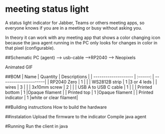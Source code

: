 # meeting status light
A status light indicator for Jabber, Teams or others meeting apps, so everyone knows if you are in a meeting or busy without asking you.

In theory it can work with any meeting app that shows a color changing icon because the java agent running in the PC only looks for changes in color in that pixel (configurable).

##Schematic
	PC (agent) --> usb-cable -->RP2040 --> Neopixels

Animated GIF

##BOM
| Name                 | Quantity | Descriptions          |
| -------------------- | :------: | ----------------------|
| RP2040 Zero          |    1     |                       |
| WS2812B strip        |    1     |3 or 4 leds            |
| wires                |    3     |                       |
| 3x10mm screw         |    2     |                       |
| USB A to USB C cable |    1     |                       |
| Printed bottom       |    1     |Opaque filament        |
| Printed top          |    1     |Opaque filament        |
| Printed indicator    |    1     |white or clear filament|

##Building instructions
How to build the hardware

##instalation
Upload the firmware to the indicator
Compile java agent

#Running
Run the client in java